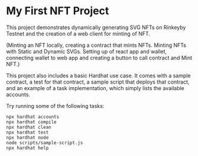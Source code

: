 # My First NFT Project

This project demonstrates dynamically generating SVG NFTs on Rinkeyby Testnet and the creation of a web client for minting of NFT.

(Minting an NFT locally, creating a contract that mints NFTs.
Minting NFTs with Static and Dynamic SVGs.
Setting up of react app and wallet, connecting wallet to web app and creating a button to call contract and Mint NFT.)



This project also includes a basic Hardhat use case. It comes with a sample contract, a test for that contract, a sample script that deploys that contract, and an example of a task implementation, which simply lists the available accounts.

Try running some of the following tasks:

```shell
npx hardhat accounts
npx hardhat compile
npx hardhat clean
npx hardhat test
npx hardhat node
node scripts/sample-script.js
npx hardhat help
```
